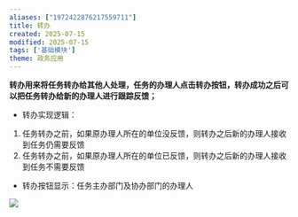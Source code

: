 ```yaml
---
aliases: ["1972422876217559711"]
title: 转办
created: 2025-07-15
modified: 2025-07-15
tags: ['基础模块']
theme: 政务应用
---
```


**转办用来将任务转办给其他人处理，任务的办理人点击转办按钮，转办成功之后可以把任务转办给新的办理人进行跟踪反馈；**

- 转办实现逻辑：

1. 任务转办之前，如果原办理人所在的单位没反馈，则转办之后新的办理人接收到任务仍需要反馈
2. 任务转办之前，如果原办理人所在的单位已反馈，则转办之后新的办理人接收到任务不需要反馈

- 转办按钮显示：任务主办部门及协办部门的办理人

![](65f90575e11c851e230b53e818345368.jpg)